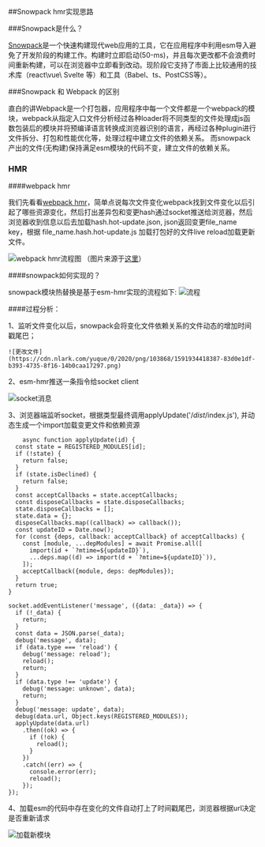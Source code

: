 ##Snowpack hmr实现思路

###Snowpack是什么？
	
 [Snowpack](https://github.com/pikapkg/snowpack)是一个快速构建现代web应用的工具，它在应用程序中利用esm导入避免了开发阶段的构建工作。构建时立即启动(50-ms)，并且每次更改都不会浪费时间重新构建，可以在浏览器中立即看到改动。现阶段它支持了市面上比较通用的技术库（react\vue\ Svelte 等）和工具（Babel、ts、PostCSS等）。
	
###Snowpack 和 Webpack 的区别

直白的讲Webpack是一个打包器，应用程序中每一个文件都是一个webpack的模块，webpack从指定入口文件分析经过各种loader将不同类型的文件处理成js函数包装后的模块并将预编译语言转换成浏览器识别的语言，再经过各种plugin进行文件拆分、打包和性能优化等，处理过程中建立文件的依赖关系。
而snowpack产出的文件(无构建)保持满足esm模块的代码不变，建立文件的依赖关系。

### HMR

####webpack hmr

 我们先看看[webpack hmr](https://juejin.im/post/5d145d4e6fb9a07eee5ededa)，简单点说每次文件变化webpack找到文件变化以后引起了哪些资源变化，然后打出差异包和变更hash通过socket推送给浏览器，然后浏览器收到信息以后去加载hash.hot-update.json, json返回变更file_name key，根据 file_name.hash.hot-update.js 加载打包好的文件live reload加载更新文件。
 
![webpack hmr流程图](https://cdn.nlark.com/yuque/0/2020/png/103868/1591932480018-79868dbf-0bec-472e-9c48-4c6d4a6eef32.png)
（图片来源于[这里](https://juejin.im/post/5d145d4e6fb9a07eee5ededa)）

####snowpack如何实现的？

snowpack模块热替换是基于esm-hmr实现的流程如下:
	![流程](https://cdn.nlark.com/yuque/0/2020/png/103868/1591934287325-f4a90616-38aa-49d8-a03e-5fa9e107090b.png)

####过程分析：

1、监听文件变化以后，snowpack会将变化文件依赖关系的文件动态的增加时间戳尾巴；

	![更改文件](https://cdn.nlark.com/yuque/0/2020/png/103868/1591934418387-83d0e1df-b393-4735-8f16-14b0caa17297.png)
	
2、esm-hmr推送一条指令给socket client

![socket消息](https://cdn.nlark.com/yuque/0/2020/png/103868/1591934468025-0db91db7-f1be-4ff8-8636-5d1cc81e075a.png)

3、浏览器端监听socket，根据类型最终调用applyUpdate('/_dist_/index.js'), 并动态生成一个import加载变更文件和依赖资源

```
	async function applyUpdate(id) {
  const state = REGISTERED_MODULES[id];
  if (!state) {
    return false;
  }
  if (state.isDeclined) {
    return false;
  }
  const acceptCallbacks = state.acceptCallbacks;
  const disposeCallbacks = state.disposeCallbacks;
  state.disposeCallbacks = [];
  state.data = {};
  disposeCallbacks.map((callback) => callback());
  const updateID = Date.now();
  for (const {deps, callback: acceptCallback} of acceptCallbacks) {
    const [module, ...depModules] = await Promise.all([
      import(id + `?mtime=${updateID}`),
      ...deps.map((d) => import(d + `?mtime=${updateID}`)),
    ]);
    acceptCallback({module, deps: depModules});
  }
  return true;
}

socket.addEventListener('message', ({data: _data}) => {
  if (!_data) {
    return;
  }
  const data = JSON.parse(_data);
  debug('message', data);
  if (data.type === 'reload') {
    debug('message: reload');
    reload();
    return;
  }
  if (data.type !== 'update') {
    debug('message: unknown', data);
    return;
  }
  debug('message: update', data);
  debug(data.url, Object.keys(REGISTERED_MODULES));
  applyUpdate(data.url)
    .then((ok) => {
      if (!ok) {
        reload();
      }
    })
    .catch((err) => {
      console.error(err);
      reload();
    });
});
```

4、加载esm的代码中存在变化的文件自动打上了时间戳尾巴，浏览器根据url决定是否重新请求

![加载新模块](https://cdn.nlark.com/yuque/0/2020/png/103868/1591939445110-9cf194c6-2c9d-4bd2-87f4-4e9e4177059a.png?x-oss-process=image%2Fresize%2Cw_1492)

